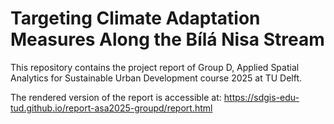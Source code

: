 # Targeting Climate Adaptation Measures Along the Bílá Nisa Stream

This repository contains the project report of Group D, Applied Spatial
Analytics for Sustainable Urban Development course 2025 at TU Delft.

The rendered version of the report is accessible at:
https://sdgis-edu-tud.github.io/report-asa2025-groupd/report.html
